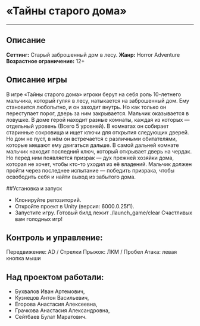 # «Тайны старого дома»
---
## Описание
**Сеттинг:** Старый заброшенный дом в лесу.
**Жанр:** Horror Adventure
**Возрастное ограничение:** 12+

## Описание игры
В игре «Тайны старого дома» игроки берут на себя роль 10-летнего мальчика, который гуляя в лесу, натыкается на заброшенный дом. Ему становится любопытно, и он заходит внутрь. Но как только он 
переступает порог, дверь за ним закрывается. Мальчик оказывается в ловушке. В доме герой находит разные комнаты, каждая из которых — отдельный уровень (Всего 5 уровней). В комнатах он собирает старинные сокровища и ищет ключи
для открытия следующих дверей. Но дом не пуст, в нём он встречается с различными обитателями, которые мешают ему двигаться дальше. В самой дальней комнате мальчик находит последний ключ, который
открывает дверь на чердак. Но перед ним появляется призрак — дух прежней хозяйки дома, которая не хочет, чтобы кто-то уходил из её владений. Мальчик должен пройти через последнее испытание — победить
призрака, чтобы освободить себя и найти выход из забытого дома.

##Установка и запуск
- Клонируйте репозиторий.
- Откройте проект в Unity (версия: 6000.0.25f1).
- Запустите игру. Готовый билд лежит ./launch_game/clear
Счастливых вам голодных игр!

## Контроль и управление:
Передвижение: AD / Стрелки
Прыжок: ЛКМ / Пробел
Атака: левая кнопка мыши


## Над проектом работали: 
- Бухвалов Иван Артемович,
- Кузнецов Антон Васильевич,
- Егорова Анастасия Алексеевна,
- Грачкова Анастасия Александровна,
- Сейтбаев Булат Маратович.
